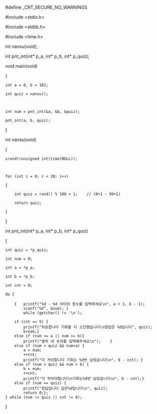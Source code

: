 #define _CRT_SECURE_NO_WARNINGS

#include <stdio.h>

#include <stdlib.h>

#include <time.h>

int nansu(void);

int pnt_int(int* p_a, int* p_b, int* p_quiz);

void main(void)

{

	int a = 0, b = 101;

	int quiz = nansu();



	int num = pnt_int(&a, &b, &quiz);

	pnt_int(a, b, quiz);

}

int nansu(void)

{

	srand((unsigned int)time(NULL));



	for (int i = 0; i < 20; i++)

	{

		int quiz = rand() % 100 + 1;	// (0+1 ~ 99+1)

		return quiz;

	}

}

int pnt_int(int* p_a, int* p_b, int* p_quiz)

{

	int quiz = *p_quiz;

	int num = 0;

	int a = *p_a;

	int b = *p_b;

	int cnt = 0;

	do {

		{	printf("%d - %d 사이의 정수를 입력하세요\n", a + 1, b - 1);
			scanf("%d", &num); }
			while (getchar() != '\n');

		if (cnt == 5) {
			printf("죄송합니다 기회를 다 소진했습니다\n정답은 %d입니다", quiz);
			break;}
		else if (num <= a || num >= b){
			printf("범위 내 숫자를 입력해주세요\n");	}
		else if (num < quiz && num>a) {
			a = num;
			++cnt;
			printf("더 커야합니다 기회는 %d번 남았습니다\n", 6 - cnt);	}
		else if (num > quiz && num < b) {
			b = num;
			++cnt;
			printf("더 작아야합니다\n기회는%d번 남았습니다\n", 6 - cnt);}
		else if (num == quiz) {
			printf("정답입니다 답은%d입니다\n", quiz);
			return 0;};
	} while (num != quiz || cnt != 6);
}

